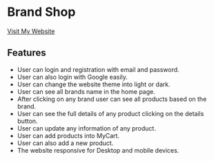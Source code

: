 # Brand Shop

[Visit My Website](https://brand-shop-bayazid.web.app/)

## Features

* User can login and registration with email and password.
* User can also login with Google easily.
* User can change the website theme into light or dark.
* User can see all brands name in the home page.
* After clicking on any brand user can see all products based on the brand.
* User can see the full details of any product clicking on the details button.
* User can update any information of any product.
* User can add products into MyCart.
* User can also add a new product.
* The website responsive for Desktop and mobile devices.
